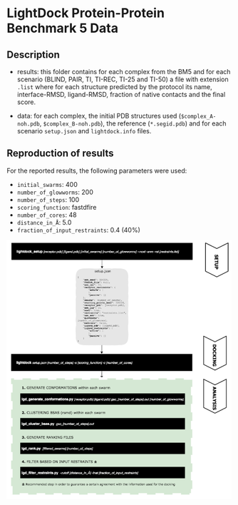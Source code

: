 # LightDock Protein-Protein Benchmark 5 Data

## Description

* results: this folder contains for each complex from the BM5 and for each scenario (BLIND, PAIR, TI, TI-REC, TI-25 and TI-50) a file with extension `.list` where for each structure predicted by the protocol its name, interface-RMSD, ligand-RMSD, fraction of native contacts and the final score.

* data: for each complex, the initial PDB structures used (`$complex_A-noh.pdb`, `$complex_B-noh.pdb`), the reference (`*.segid.pdb`) and for each scenario `setup.json` and `lightdock.info` files.


## Reproduction of results

For the reported results, the following parameters were used:

* `initial_swarms`: 400
* `number_of_glowworms`: 200
* `number_of_steps`: 100
* `scoring_function`: fastdfire
* `number_of_cores`: 48
* `distance_in_Å`: 5.0
* `fraction_of_input_restraints`: 0.4 (40%)


![LightDock-pipeline](LightDock-pipeline-corrected.png)
